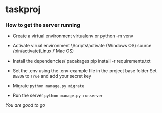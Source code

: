 # taskproj

### How to get the server running

- Create a virtual environment
virtualenv <virtual-environment-name> or python -m venv <virtual-environment-name>

- Activate virual environment
<virtual-environment-name>\Scripts\activate (Windows OS) source <virtual-environment-name>/bin/activate(Linux / Mac OS)

- Install the dependencies/ pacakages
pip install -r requirements.txt

- Set the .env using the .env-example file in the project base folder
Set `DEBUG` to `True` and add your secret key

- Migrate
`python manage.py migrate`

- Run the server
`python manage.py runserver`

*You are good to go*